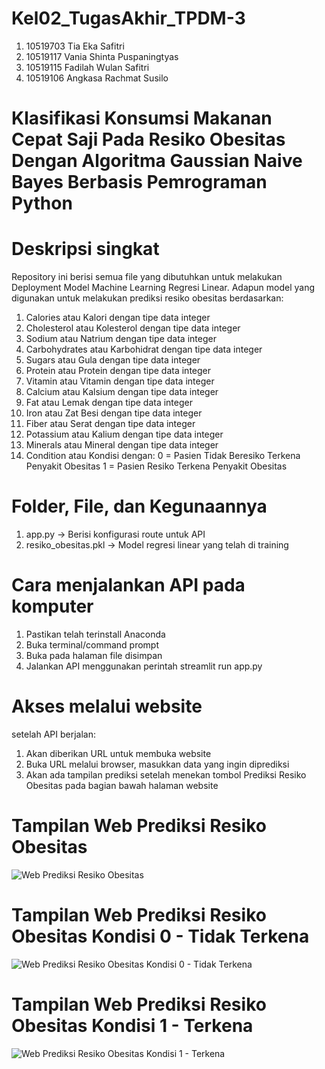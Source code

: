 # Kel02_TugasAkhir_TPDM-3
1. 10519703 Tia Eka Safitri
2. 10519117 Vania Shinta Puspaningtyas
3. 10519115 Fadilah Wulan Safitri
4. 10519106 Angkasa Rachmat Susilo

# Klasifikasi Konsumsi Makanan Cepat Saji Pada Resiko Obesitas Dengan Algoritma Gaussian Naive Bayes Berbasis Pemrograman Python

# Deskripsi singkat
Repository ini berisi semua file yang dibutuhkan untuk melakukan Deployment Model Machine Learning Regresi Linear.
Adapun model yang digunakan untuk melakukan prediksi resiko obesitas berdasarkan:
1. Calories atau Kalori dengan tipe data integer
2. Cholesterol atau Kolesterol dengan tipe data integer
3. Sodium atau Natrium dengan tipe data integer
4. Carbohydrates atau Karbohidrat dengan tipe data integer
5. Sugars atau Gula dengan tipe data integer
6. Protein atau Protein dengan tipe data integer
7. Vitamin atau Vitamin dengan tipe data integer
8. Calcium atau Kalsium dengan tipe data integer
9. Fat atau Lemak dengan tipe data integer
10. Iron atau Zat Besi dengan tipe data integer
11. Fiber atau Serat dengan tipe data integer
12. Potassium atau Kalium dengan tipe data integer
13. Minerals atau Mineral dengan tipe data integer
14. Condition atau Kondisi dengan:
    0 = Pasien Tidak Beresiko Terkena Penyakit Obesitas
    1 = Pasien Resiko Terkena Penyakit Obesitas

# Folder, File, dan Kegunaannya
1. app.py -> Berisi konfigurasi route untuk API
2. resiko_obesitas.pkl -> Model regresi linear yang telah di training

# Cara menjalankan API pada komputer
1. Pastikan telah terinstall Anaconda
2. Buka terminal/command prompt
3. Buka pada halaman file disimpan
4. Jalankan API menggunakan perintah streamlit run app.py

# Akses melalui website
setelah API berjalan:
1. Akan diberikan URL untuk membuka website
2. Buka URL melalui browser, masukkan data yang ingin diprediksi
3. Akan ada tampilan prediksi setelah menekan tombol Prediksi Resiko Obesitas pada bagian bawah halaman website

# Tampilan Web Prediksi Resiko Obesitas
![Web Prediksi Resiko Obesitas](https://user-images.githubusercontent.com/122666518/218294058-5eadadcc-c5f4-427e-af27-bac7afbca5ca.png)

# Tampilan Web Prediksi Resiko Obesitas Kondisi 0 - Tidak Terkena
![Web Prediksi Resiko Obesitas Kondisi 0 - Tidak Terkena](https://user-images.githubusercontent.com/122666518/218294023-fa0d5c5a-daec-4e2a-894c-3cfcadd00fd1.png)

# Tampilan Web Prediksi Resiko Obesitas Kondisi 1 - Terkena
![Web Prediksi Resiko Obesitas Kondisi 1 - Terkena](https://user-images.githubusercontent.com/122666518/218294093-f7e48926-ac86-4703-9a73-323cb790f922.png)

